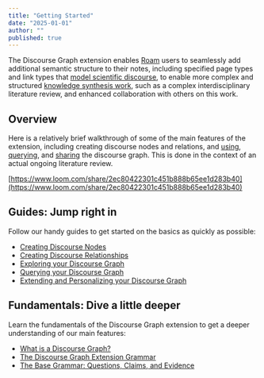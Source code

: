```yaml
---
title: "Getting Started"
date: "2025-01-01"
author: ""
published: true
---
```


The Discourse Graph extension enables [Roam](https://roamresearch.com/) users to seamlessly add additional semantic structure to their notes, including specified page types and link types that [model scientific discourse](./what-is-discourse-graph), to enable more complex and structured [knowledge synthesis work](https://oasislab.pubpub.org/pub/54t0y9mk/release/3), such as a complex interdisciplinary literature review, and enhanced collaboration with others on this work.

## Overview

Here is a relatively brief walkthrough of some of the main features of the extension, including creating discourse nodes and relations, and [using](./exploring-your-discourse-graph), [querying](./querying-your-discourse-graph), and [sharing](./sharing-your-discourse-graph) the discourse graph. This is done in the context of an actual ongoing literature review.

[https://www.loom.com/share/2ec80422301c451b888b65ee1d283b40](https://www.loom.com/share/2ec80422301c451b888b65ee1d283b40)

## Guides: Jump right in

Follow our handy guides to get started on the basics as quickly as possible:

- [Creating Discourse Nodes](./creating-discourse-nodes)
- [Creating Discourse Relationships](./creating-discourse-relationships)
- [Exploring your Discourse Graph](./exploring-discourse-graph)
- [Querying your Discourse Graph](./querying-discourse-graph)
- [Extending and Personalizing your Discourse Graph](./extending-personalizing-discourse-graph)

## Fundamentals: Dive a little deeper

Learn the fundamentals of the Discourse Graph extension to get a deeper understanding of our main features:

- [What is a Discourse Graph?](./what-is-discourse-graph)
- [The Discourse Graph Extension Grammar](./grammar)
- [The Base Grammar: Questions, Claims, and Evidence](./base-grammar)
